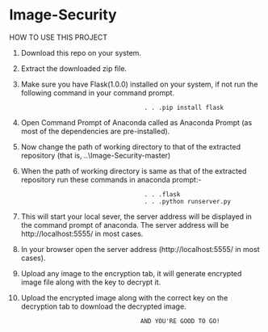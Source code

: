 # Image-Security
 HOW TO USE THIS PROJECT 
   1.  Download this repo on your system.
   2.  Extract the downloaded zip file.
   3.  Make sure you have Flask(1.0.0) installed on your system, if not run the following command in your command prompt.
                                            
                                            
                                             . . .pip install flask
   4.  Open Command Prompt of Anaconda called as Anaconda Prompt (as most of the dependencies are pre-installed).
   5.  Now change the path of working directory to that of the extracted repository (that is, ..\Image-Security-master)
   6.  When the path of working directory is same as that of the extracted repository run these commands in anaconda prompt:-
  
   
                                             . . .flask
                                             . . .python runserver.py
   7.  This will start your local sever, the server address will be displayed in the command prompt of anaconda.
       The server address will be http://localhost:5555/ in most cases.
   8.  In your browser open the server address (http://localhost:5555/ in most cases).
   9.  Upload any image to the encryption tab, it will generate encrypted image file along with the key to decrypt it.
   10. Upload the encrypted image along with the correct key on the decryption tab to download the decrypted image.
   
                                            AND YOU'RE GOOD TO GO!

